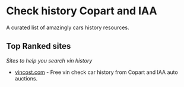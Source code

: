 
# Check history Copart and IAA
A curated list of amazingly cars history resources.



Top Ranked sites
------
*Sites to help you search vin history*

* [vincost.com](https://vincost.com/ "Copart and IAA sales history") - Free vin check car history from Copart and IAA auto auctions.
